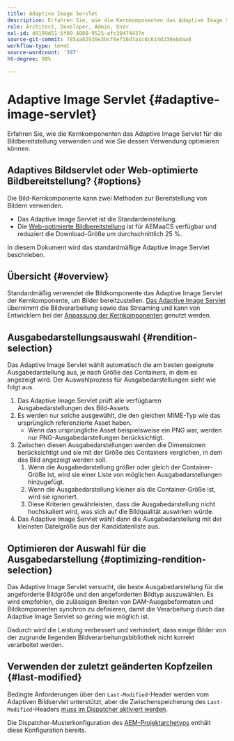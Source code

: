 ```yaml
---
title: Adaptive Image Servlet
description: Erfahren Sie, wie die Kernkomponenten das Adaptive Image Servlet für die Bildbereitstellung verwenden und wie Sie dessen Verwendung optimieren können.
role: Architect, Developer, Admin, User
exl-id: d9199d51-6f09-4000-9525-afc30474437e
source-git-commit: 785aa82930e3bcf6ef16d7a1cdc614d230e8daa8
workflow-type: tm+mt
source-wordcount: '397'
ht-degree: 98%

---
```


# Adaptive Image Servlet {#adaptive-image-servlet}

Erfahren Sie, wie die Kernkomponenten das Adaptive Image Servlet für die Bildbereitstellung verwenden und wie Sie dessen Verwendung optimieren können.

## Adaptives Bildservlet oder Web-optimierte Bildbereitstellung? {#options}

Die Bild-Kernkomponente kann zwei Methoden zur Bereitstellung von Bildern verwenden.

* Das Adaptive Image Servlet ist die Standardeinstellung.
* Die [Web-optimierte Bildbereitstellung](/help/developing/web-optimized-image-delivery.md) ist für AEMaaCS verfügbar und reduziert die Download-Größe um durchschnittlich 25 %.

In diesem Dokument wird das standardmäßige Adaptive Image Servlet beschrieben.

## Übersicht {#overview}

Standardmäßig verwendet die Bildkomponente das Adaptive Image Servlet der Kernkomponente, um Bilder bereitzustellen. [Das Adaptive Image Servlet](https://github.com/adobe/aem-core-wcm-components/wiki/The-Adaptive-Image-Servlet) übernimmt die Bildverarbeitung sowie das Streaming und kann von Entwicklern bei der [Anpassung der Kernkomponenten](/help/developing/customizing.md) genutzt werden.

## Ausgabedarstellungsauswahl {#rendition-selection}

Das Adaptive Image Servlet wählt automatisch die am besten geeignete Ausgabedarstellung aus, je nach Größe des Containers, in dem es angezeigt wird. Der Auswahlprozess für Ausgabedarstellungen sieht wie folgt aus.

1. Das Adaptive Image Servlet prüft alle verfügbaren Ausgabedarstellungen des Bild-Assets.
1. Es werden nur solche ausgewählt, die den gleichen MIME-Typ wie das ursprünglich referenzierte Asset haben.
   * Wenn das ursprüngliche Asset beispielsweise ein PNG war, werden nur PNG-Ausgabedarstellungen berücksichtigt.
1. Zwischen diesen Ausgabedarstellungen werden die Dimensionen berücksichtigt und sie mit der Größe des Containers verglichen, in dem das Bild angezeigt werden soll.
   1. Wenn die Ausgabedarstellung größer oder gleich der Container-Größe ist, wird sie einer Liste von möglichen Ausgabedarstellungen hinzugefügt.
   1. Wenn die Ausgabedarstellung kleiner als die Container-Größe ist, wird sie ignoriert.
   1. Diese Kriterien gewährleisten, dass die Ausgabedarstellung nicht hochskaliert wird, was sich auf die Bildqualität auswirken würde.
1. Das Adaptive Image Servlet wählt dann die Ausgabedarstellung mit der kleinsten Dateigröße aus der Kandidatenliste aus.

## Optimieren der Auswahl für die Ausgabedarstellung {#optimizing-rendition-selection}

Das Adaptive Image Servlet versucht, die beste Ausgabedarstellung für die angeforderte Bildgröße und den angeforderten Bildtyp auszuwählen. Es wird empfohlen, die zulässigen Breiten von DAM-Ausgabeformaten und Bildkomponenten synchron zu definieren, damit die Verarbeitung durch das Adaptive Image Servlet so gering wie möglich ist.

Dadurch wird die Leistung verbessert und verhindert, dass einige Bilder von der zugrunde liegenden Bildverarbeitungsbibliothek nicht korrekt verarbeitet werden.

## Verwenden der zuletzt geänderten Kopfzeilen {#last-modified}

Bedingte Anforderungen über den `Last-Modified`-Header werden vom Adaptiven Bildservlet unterstützt, aber die Zwischenspeicherung des `Last-Modified`-Headers [muss im Dispatcher aktiviert werden](https://experienceleague.adobe.com/docs/experience-manager-dispatcher/using/configuring/dispatcher-configuration.html?lang=de#caching-http-response-headers).

Die Dispatcher-Musterkonfiguration des [AEM-Projektarchetyps](/help/developing/archetype/overview.md) enthält diese Konfiguration bereits.
